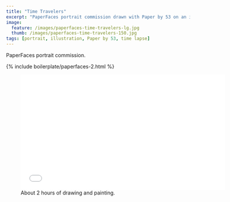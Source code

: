 ```yaml
---
title: "Time Travelers"
excerpt: "PaperFaces portrait commission drawn with Paper by 53 on an iPad."
image: 
  feature: /images/paperfaces-time-travelers-lg.jpg
  thumb: /images/paperfaces-time-travelers-150.jpg
tags: [portrait, illustration, Paper by 53, time lapse]
---
```


PaperFaces portrait commission.

{% include boilerplate/paperfaces-2.html %}

<figure>
	<iframe width="560" height="315" src="//www.youtube.com/embed/zFG6M8PKdlc" frameborder="0"> </iframe>
	<figcaption>About 2 hours of drawing and painting.</figcaption>
</figure>
